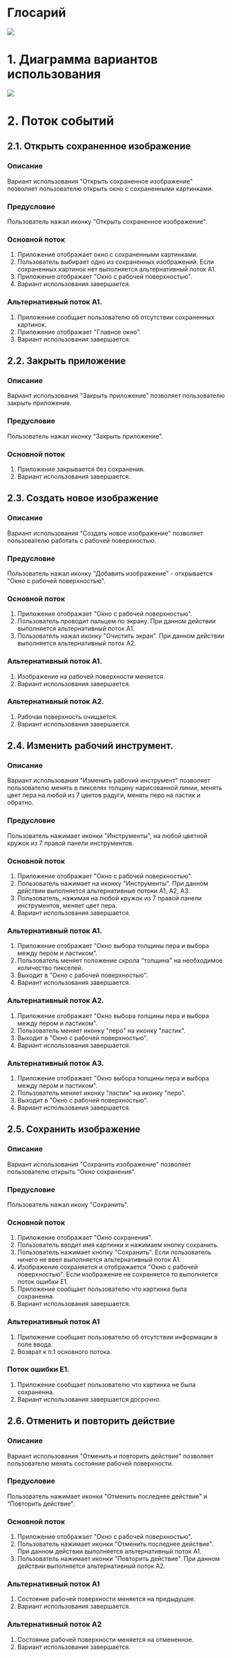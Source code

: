 # Глосарий
![](diagramsImg/GlossaryUseCase.png)

# 1. Диаграмма вариантов использования
![](diagramsImg/UseCase.png)

# 2. Поток событий
## 2.1. Открыть сохраненное изображение
### Описание
Вариант использования "Открыть сохраненное изображение" позволяет  пользователю открыть окно с сохраненными картинками.
### Предусловие
Пользователь нажал иконку "Открыть сохраненное изображение".
### Основной поток
1. Приложение отображает окно с сохраненными картинками.
2. Пользователь выбирает одно из сохраненных изображений. Если сохраненных картинок нет выполняется альтернативный поток А1.
3. Приложение отображает "Окно с рабочей поверхностью".
4. Вариант использования завершается.

### Альтернативный поток А1.
1. Приложение сообщает пользователю об отсутствии сохраненных картинок.
2. Приложение отображает "Главное окно".
2. Вариант использования завершается.

## 2.2. Закрыть приложение
### Описание
Вариант использования "Закрыть приложение" позволяет  пользователю закрыть приложение.
### Предусловие
Пользователь нажал иконку "Закрыть приложение".

### Основной поток
1. Приложение закрывается без сохранения.
2. Вариант использования завершается.

## 2.3. Создать новое изображение
### Описание
Вариант использования "Создать новое изображение" позволяет  пользователю работать с рабочей поверхностью.
### Предусловие
Пользователь нажал иконку "Добавить изображение" - открывается "Окно с рабочей поверхностью".
### Основной поток
1. Приложение отображает "Окно с рабочей поверхностью".
2. Пользователь проводит пальцем по экрану. При данном действии выполняется альтернативный поток А1.
3. Пользователь нажал иконку "Очистить экран". При данном действии выполняется альтернативный поток А2.  

### Альтернативный поток А1.
1. Изображение на рабочей поверхности меняется.
2. Вариант использования завершается.

### Альтернативный поток А2.
1. Рабочая поверхность очищается.
2. Вариант использования завершается.

## 2.4. Изменить рабочий инструмент.
### Описание
Вариант использования "Изменить рабочий инструмент" позволяет пользователю менять в пикселях толщину нарисованной линии, менять цвет пера на любой из 7 цветов радуги, менять перо на ластик и обратно.
### Предусловие
Пользователь нажимает иконки "Инструменты", на любой цветной кружок из 7 правой панели инструментов.
### Основной поток
1.  Приложение отображает "Окно с рабочей поверхностью".
2. Пользователь нажимает на иконку "Инструменты". При данном действии выполняется альтернативные потоки А1, А2, А3.
3. Пользователь, нажимая на любой кружок из 7 правой панели инструментов, меняет цвет пера.
4. Вариант использования завершается.

### Альтернативный поток А1.
1. Приложение отображает "Окно выбора толщины пера и выбора между пером и ластиком".
2. Пользователь меняет положение скрола "толщина" на необходимое количество пикселей.
3.  Выходит в "Окно с рабочей поверхностью".
4. Вариант использования завершается.

### Альтернативный поток А2.
1. Приложение отображает "Окно выбора толщины пера и выбора между пером и ластиком".
2. Пользователь меняет иконку "перо" на иконку "ластик".
3.  Выходит в "Окно с рабочей поверхностью".
4. Вариант использования завершается.

### Альтернативный поток А3.
1. Приложение отображает "Окно выбора толщины пера и выбора между пером и ластиком".
2. Пользователь меняет иконку "ластик" на иконку "перо".
3. Выходит в "Окно с рабочей поверхностью".
4. Вариант использования завершается.

## 2.5. Сохранить изображение
### Описание
Вариант использования "Сохранить изображение" позволяет  пользователю открыть "Окно сохранения".
### Предусловие
Пользователь нажал икону "Сохранить".
### Основной поток
1. Приложение отображает "Окно сохранения".
2. Пользователь вводит имя картинки и нажимаем кнопку сохранить.
3. Пользователь нажимает кнопку "Сохранить". Если пользователь ничего не ввел выполняется альтернативный поток А1.
4. Изображение сохраняется и отображается "Окно с рабочей поверхностью".
Если изображение не сохраняется то выполняется поток ошибки Е1.
5. Приложение сообщает пользователю что картинка  была сохраненна.
6. Вариант использования завершается.

### Альтернативный поток А1
1. Приложение сообщает пользователю об отсутствии информации в поле ввода.
2. Возврат к п.1 основного потока.

### Поток ошибки E1.
1. Приложение сообщает пользователю что картинка не была сохраненна.
2. Вариант использования завершается досрочно.

## 2.6. Отменить и повторить действие
### Описание
Вариант использования "Отменить и повторить действие" позволяет  пользователю менять состояние рабочей поверхности.
### Предусловие
Пользователь нажимает иконки "Отменить последнее действие" и "Повторить действие".
### Основной поток
1.  Приложение отображает "Окно с рабочей поверхностью".
2. Пользователь нажимает иконки "Отменить последнее действие".
При данном действии выполняется альтернативный поток А1.
3. Пользователь нажимает иконки "Повторить действие".
При данном действии выполняется альтернативный поток А2.

### Альтернативный поток А1
1. Состояние рабочей поверхности меняется на предыдущее.
2. Вариант использования завершается.

### Альтернативный поток А2
1. Состояние рабочей поверхности меняется на отмененное.
2. Вариант использования завершается.

